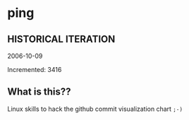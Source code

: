 # ping

## HISTORICAL ITERATION
2006-10-09

Incremented: 3416

## What is this?? 
Linux skills to hack the github commit visualization chart `;-)`
